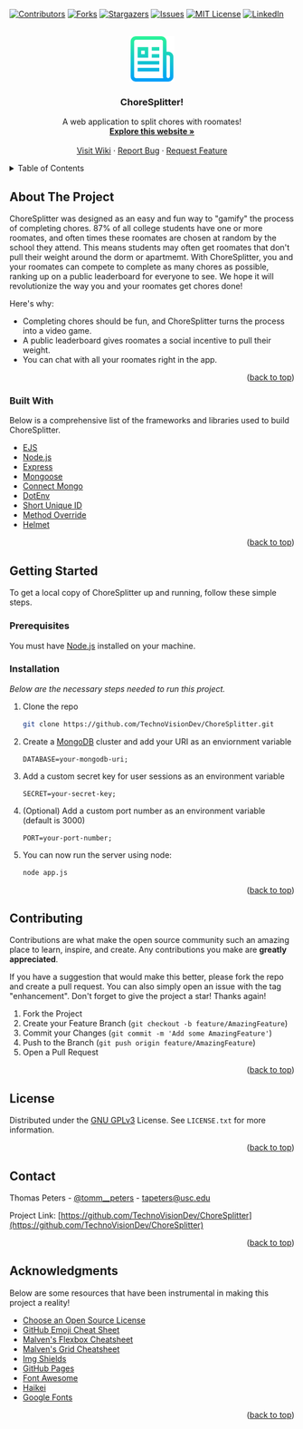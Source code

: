 <div id="top"></div>
<!--
*** Thanks for checking out the Best-README-Template. If you have a suggestion
*** that would make this better, please fork the repo and create a pull request
*** or simply open an issue with the tag "enhancement".
*** Don't forget to give the project a star!
*** Thanks again! Now go create something AMAZING! :D
-->



<!-- PROJECT SHIELDS -->
<!--
*** I'm using markdown "reference style" links for readability.
*** Reference links are enclosed in brackets [ ] instead of parentheses ( ).
*** See the bottom of this document for the declaration of the reference variables
*** for contributors-url, forks-url, etc. This is an optional, concise syntax you may use.
*** https://www.markdownguide.org/basic-syntax/#reference-style-links
-->
[![Contributors][contributors-shield]][contributors-url]
[![Forks][forks-shield]][forks-url]
[![Stargazers][stars-shield]][stars-url]
[![Issues][issues-shield]][issues-url]
[![MIT License][license-shield]][license-url]
[![LinkedIn][linkedin-shield]][linkedin-url]



<!-- PROJECT LOGO -->
<br />
<div align="center">
  <a href="https://github.com/TechnoVisionDev/ChoreSplitter">
    <img src="public/assets/github/logo.png" alt="Logo" width="80" height="80">
  </a>

  <h3 align="center">ChoreSplitter!</h3>

  <p align="center">
    A web application to split chores with roomates!
    <br />
    <a href="http://ec2-3-82-193-93.compute-1.amazonaws.com:8080/ChoreSplitter"><strong>Explore this website »</strong></a>
    <br />
    <br />
    <a href="https://github.com/TechnoVisionDev/ChoreSplitter/wiki">Visit Wiki</a>
    ·
    <a href="https://github.com/TechnoVisionDev/ChoreSplitter/issues">Report Bug</a>
    ·
    <a href="https://github.com/TechnoVisionDev/ChoreSplitter/issues">Request Feature</a>
  </p>
</div>



<!-- TABLE OF CONTENTS -->
<details>
  <summary>Table of Contents</summary>
  <ol>
    <li>
      <a href="#about-the-project">About The Project</a>
      <ul>
        <li><a href="#built-with">Built With</a></li>
      </ul>
    </li>
    <li>
      <a href="#getting-started">Getting Started</a>
      <ul>
        <li><a href="#prerequisites">Prerequisites</a></li>
        <li><a href="#installation">Installation</a></li>
      </ul>
    </li>
    <li><a href="#contributing">Contributing</a></li>
    <li><a href="#license">License</a></li>
    <li><a href="#contact">Contact</a></li>
    <li><a href="#acknowledgments">Acknowledgments</a></li>
  </ol>
</details>



<!-- ABOUT THE PROJECT -->
## About The Project

ChoreSplitter was designed as an easy and fun way to "gamify" the process of completing chores. 87% of all college students have one or more roomates, and often times these roomates are chosen at random by the school they attend. This means students may often get roomates that don't pull their weight around the dorm or apartmemt. With ChoreSplitter, you and your roomates can compete to complete as many chores as possible, ranking up on a public leaderboard for everyone to see. We hope it will revolutionize the way you and your roomates get chores done!

Here's why:
* Completing chores should be fun, and ChoreSplitter turns the process into a video game.
* A public leaderboard gives roomates a social incentive to pull their weight.
* You can chat with all your roomates right in the app.

<p align="right">(<a href="#top">back to top</a>)</p>



### Built With

Below is a comprehensive list of the frameworks and libraries used to build ChoreSplitter.

* [EJS](https://ejs.co/)
* [Node.js](https://nodejs.org/en/)
* [Express](https://expressjs.com/)
* [Mongoose](https://mongoosejs.com/docs/)
* [Connect Mongo](https://www.npmjs.com/package/connect-mongo)
* [DotEnv](https://www.npmjs.com/package/dotenv)
* [Short Unique ID](https://www.npmjs.com/package/short-unique-id)
* [Method Override](https://www.npmjs.com/package/method-override)
* [Helmet](https://www.npmjs.com/package/helmet)

<p align="right">(<a href="#top">back to top</a>)</p>



<!-- GETTING STARTED -->
## Getting Started

To get a local copy of ChoreSplitter up and running, follow these simple steps.

### Prerequisites

You must have [Node.js](https://nodejs.org/en/) installed on your machine.

### Installation

_Below are the necessary steps needed to run this project._

1. Clone the repo
   ```sh
   git clone https://github.com/TechnoVisionDev/ChoreSplitter.git
   ```
2. Create a [MongoDB](https://www.mongodb.com/) cluster and add your URI as an enviornment variable
   ```env
   DATABASE=your-mongodb-uri;
   ```
2. Add a custom secret key for user sessions as an environment variable
   ```env
   SECRET=your-secret-key;
   ```
5. (Optional) Add a custom port number as an environment variable (default is 3000)
   ```env
   PORT=your-port-number;
   ```
6. You can now run the server using node:
   ```sh
   node app.js
   ```

<p align="right">(<a href="#top">back to top</a>)</p>



<!-- CONTRIBUTING -->
## Contributing

Contributions are what make the open source community such an amazing place to learn, inspire, and create. Any contributions you make are **greatly appreciated**.

If you have a suggestion that would make this better, please fork the repo and create a pull request. You can also simply open an issue with the tag "enhancement".
Don't forget to give the project a star! Thanks again!

1. Fork the Project
2. Create your Feature Branch (`git checkout -b feature/AmazingFeature`)
3. Commit your Changes (`git commit -m 'Add some AmazingFeature'`)
4. Push to the Branch (`git push origin feature/AmazingFeature`)
5. Open a Pull Request

<p align="right">(<a href="#top">back to top</a>)</p>



<!-- LICENSE -->
## License

Distributed under the [GNU GPLv3](https://www.gnu.org/) License. See `LICENSE.txt` for more information.

<p align="right">(<a href="#top">back to top</a>)</p>



<!-- CONTACT -->
## Contact

Thomas Peters - [@tomm__peters](https://twitter.com/tomm__peters) - tapeters@usc.edu

Project Link: [https://github.com/TechnoVisionDev/ChoreSplitter](https://github.com/TechnoVisionDev/ChoreSplitter)

<p align="right">(<a href="#top">back to top</a>)</p>



<!-- ACKNOWLEDGMENTS -->
## Acknowledgments

Below are some resources that have been instrumental in making this project a reality!

* [Choose an Open Source License](https://choosealicense.com)
* [GitHub Emoji Cheat Sheet](https://www.webpagefx.com/tools/emoji-cheat-sheet)
* [Malven's Flexbox Cheatsheet](https://flexbox.malven.co/)
* [Malven's Grid Cheatsheet](https://grid.malven.co/)
* [Img Shields](https://shields.io)
* [GitHub Pages](https://pages.github.com)
* [Font Awesome](https://fontawesome.com)
* [Haikei](https://haikei.app/)
* [Google Fonts](https://fonts.google.com/)

<p align="right">(<a href="#top">back to top</a>)</p>



<!-- MARKDOWN LINKS & IMAGES -->
<!-- https://www.markdownguide.org/basic-syntax/#reference-style-links -->
[contributors-shield]: https://img.shields.io/github/contributors/TechnoVisionDev/ChoreSplitter.svg?style=for-the-badge
[contributors-url]: https://github.com/TechnoVisionDev/ChoreSplitter/graphs/contributors
[forks-shield]: https://img.shields.io/github/forks/TechnoVisionDev/ChoreSplitter.svg?style=for-the-badge
[forks-url]: https://github.com/TechnoVisionDev/ChoreSplitter/network/members
[stars-shield]: https://img.shields.io/github/stars/TechnoVisionDev/ChoreSplitter.svg?style=for-the-badge
[stars-url]: https://github.com/TechnoVisionDev/ChoreSplitter/stargazers
[issues-shield]: https://img.shields.io/github/issues/TechnoVisionDev/ChoreSplitter.svg?style=for-the-badge
[issues-url]: https://github.com/TechnoVisionDev/ChoreSplitter/issues
[license-shield]: https://img.shields.io/github/license/TechnoVisionDev/ChoreSplitter.svg?style=for-the-badge
[license-url]: https://github.com/TechnoVisionDev/ChoreSplitter/blob/main/LICENSE
[linkedin-shield]: https://img.shields.io/badge/-LinkedIn-black.svg?style=for-the-badge&logo=linkedin&colorB=555
[linkedin-url]: https://linkedin.com/in/thomaspeters
[product-screenshot]: src/main/webapp/assets/github/screenshot.png
